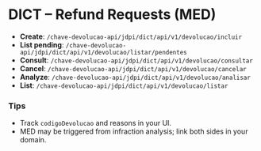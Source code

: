 
# DICT – Refund Requests (MED)

- **Create**: `/chave-devolucao-api/jdpi/dict/api/v1/devolucao/incluir`
- **List pending**: `/chave-devolucao-api/jdpi/dict/api/v1/devolucao/listar/pendentes`
- **Consult**: `/chave-devolucao-api/jdpi/dict/api/v1/devolucao/consultar`
- **Cancel**: `/chave-devolucao-api/jdpi/dict/api/v1/devolucao/cancelar`
- **Analyze**: `/chave-devolucao-api/jdpi/dict/api/v1/devolucao/analisar`
- **List**: `/chave-devolucao-api/jdpi/dict/api/v1/devolucao/listar`

### Tips
- Track `codigoDevolucao` and reasons in your UI.
- MED may be triggered from infraction analysis; link both sides in your domain.
